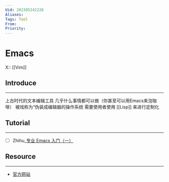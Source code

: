 ```yaml
---
Uid: 202305242228
Aliases: 
Tags: Tool 
From: 
Priority: 
---
```

# Emacs
X:: [[Vim]]

## Introduce 
---
上古时代的文本编辑工具
几乎什么事情都可以做（你甚至可以用Emacs来泡咖啡）
被戏称为“伪装成编辑器的操作系统
需要使用者使用 [[Lisp]] 来进行定制化

## Tutorial 
--- 
- [ ] Zhihu_[专业 Emacs 入门（一）](https://zhuanlan.zhihu.com/p/385214753)

## Resource 
---
- [官方网站](https://www.gnu.org/savannah-checkouts/gnu/emacs/emacs.html)

